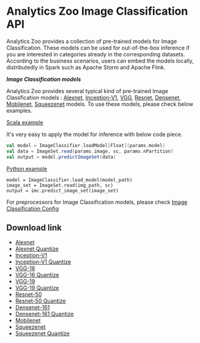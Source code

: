 # Analytics Zoo Image Classification API

Analytics Zoo provides a collection of pre-trained models for Image Classification. These models can be used for out-of-the-box inference if you are interested in categories already in the corresponding datasets. According to the business scenarios, users can embed the models locally, distributedly in Spark such as Apache Storm and Apache Flink.

***Image Classification models***

Analytics Zoo provides several typical kind of pre-trained Image Classfication models : [Alexnet](http://papers.nips.cc/paper/4824-imagenet-classification-with-deep-convolutional-neural-networksese), [Inception-V1](https://arxiv.org/abs/1409.4842), [VGG](https://arxiv.org/abs/1409.1556), [Resnet](https://arxiv.org/abs/1512.03385), [Densenet](https://arxiv.org/abs/1608.06993), [Mobilenet](https://arxiv.org/abs/1704.04861), [Squeezenet](https://arxiv.org/abs/1602.07360) models. To use these models, please check below examples.

[Scala example](https://github.com/intel-analytics/zoo/tree/master/zoo/src/main/scala/com/intel/analytics/zoo/examples/imageclassification)

It's very easy to apply the model for inference with below code piece.

```scala
val model = ImageClassifier.loadModel[Float](params.model)
val data = ImageSet.read(params.image, sc, params.nPartition)
val output = model.predictImageSet(data)
```


[Python example](https://github.com/intel-analytics/zoo/tree/master/pyzoo/zoo/examples/imageclassification)


```
model = ImageClassifier.load_model(model_path)
image_set = ImageSet.read(img_path, sc)
output = imc.predict_image_set(image_set)
```
For preprocessors for Image Classification models, please check [Image Classification Config](https://github.com/intel-analytics/zoo/blob/master/zoo/src/main/scala/com/intel/analytics/zoo/models/image/imageclassification/ImageClassificationConfig.scala)

## Download link

* [Alexnet](https://s3-ap-southeast-1.amazonaws.com/analytics-zoo-models/imageclassification/imagenet/analytics-zoo_alexnet_imagenet_0.1.0)
* [Alexnet Quantize](https://s3-ap-southeast-1.amazonaws.com/analytics-zoo-models/imageclassification/imagenet/analytics-zoo_alexnet-quantize_imagenet_0.1.0)
* [Inception-V1](https://s3-ap-southeast-1.amazonaws.com/analytics-zoo-models/imageclassification/imagenet/analytics-zoo_inception-v1_imagenet_0.1.0)
* [Inception-V1 Quantize](https://s3-ap-southeast-1.amazonaws.com/analytics-zoo-models/imageclassification/imagenet/analytics-zoo_inception-v1-quantize_imagenet_0.1.0)
* [VGG-16](https://s3-ap-southeast-1.amazonaws.com/analytics-zoo-models/imageclassification/imagenet/analytics-zoo_vgg-16_imagenet_0.1.0)
* [VGG-16 Quantize](https://s3-ap-southeast-1.amazonaws.com/analytics-zoo-models/imageclassification/imagenet/analytics-zoo_vgg-16-quantize_imagenet_0.1.0)
* [VGG-19](https://s3-ap-southeast-1.amazonaws.com/analytics-zoo-models/imageclassification/imagenet/analytics-zoo_vgg-19_imagenet_0.1.0)
* [VGG-19 Quantize](https://s3-ap-southeast-1.amazonaws.com/analytics-zoo-models/imageclassification/imagenet/analytics-zoo_vgg-19-quantize_imagenet_0.1.0)
* [Resnet-50](https://s3-ap-southeast-1.amazonaws.com/analytics-zoo-models/imageclassification/imagenet/analytics-zoo_resnet-50_imagenet_0.1.0)
* [Resnet-50 Quantize](https://s3-ap-southeast-1.amazonaws.com/analytics-zoo-models/imageclassification/imagenet/analytics-zoo_resnet-50-quantize_imagenet_0.1.0)
* [Densenet-161](https://s3-ap-southeast-1.amazonaws.com/analytics-zoo-models/imageclassification/imagenet/analytics-zoo_densenet-161_imagenet_0.1.0)
* [Densenet-161 Quantize](https://s3-ap-southeast-1.amazonaws.com/analytics-zoo-models/imageclassification/imagenet/analytics-zoo_densenet-161-quantize_imagenet_0.1.0)
* [Mobilenet](https://s3-ap-southeast-1.amazonaws.com/analytics-zoo-models/imageclassification/imagenet/analytics-zoo_mobilenet_imagenet_0.1.0)
* [Squeezenet](https://s3-ap-southeast-1.amazonaws.com/analytics-zoo-models/imageclassification/imagenet/analytics-zoo_squeezenet_imagenet_0.1.0)
* [Squeezenet Quantize](https://s3-ap-southeast-1.amazonaws.com/analytics-zoo-models/imageclassification/imagenet/analytics-zoo_squeezenet-quantize_imagenet_0.1.0)